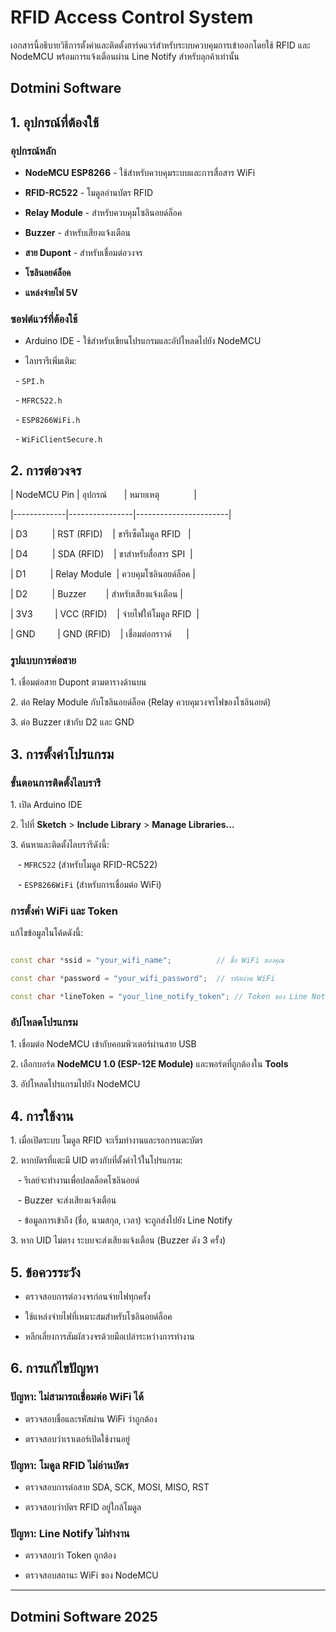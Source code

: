 # RFID Access Control System

เอกสารนี้อธิบายวิธีการตั้งค่าและติดตั้งฮาร์ดแวร์สำหรับระบบควบคุมการเข้าออกโดยใช้ RFID และ NodeMCU พร้อมการแจ้งเตือนผ่าน Line Notify สำหรับลุกค้าเท่านั้น
## Dotmini Software

## 1. อุปกรณ์ที่ต้องใช้

### อุปกรณ์หลัก

- **NodeMCU ESP8266** - ใช้สำหรับควบคุมระบบและการสื่อสาร WiFi

- **RFID-RC522** - โมดูลอ่านบัตร RFID

- **Relay Module** - สำหรับควบคุมโซลินอยด์ล็อค

- **Buzzer** - สำหรับเสียงแจ้งเตือน

- **สาย Dupont** - สำหรับเชื่อมต่อวงจร

- **โซลินอยด์ล็อค**

- **แหล่งจ่ายไฟ 5V**

### ซอฟต์แวร์ที่ต้องใช้

- Arduino IDE - ใช้สำหรับเขียนโปรแกรมและอัปโหลดไปยัง NodeMCU

- ไลบรารีเพิ่มเติม:

  - `SPI.h`

  - `MFRC522.h`

  - `ESP8266WiFi.h`

  - `WiFiClientSecure.h`

## 2. การต่อวงจร

| NodeMCU Pin | อุปกรณ์       | หมายเหตุ              |

|-------------|----------------|-----------------------|

| D3          | RST (RFID)    | ขารีเซ็ตโมดูล RFID   |

| D4          | SDA (RFID)    | ขาสำหรับสื่อสาร SPI  |

| D1          | Relay Module  | ควบคุมโซลินอยด์ล็อค |

| D2          | Buzzer        | สำหรับเสียงแจ้งเตือน |

| 3V3         | VCC (RFID)    | จ่ายไฟให้โมดูล RFID  |

| GND         | GND (RFID)    | เชื่อมต่อกราวด์      |

### รูปแบบการต่อสาย

1\. เชื่อมต่อสาย Dupont ตามตารางด้านบน

2\. ต่อ Relay Module กับโซลินอยด์ล็อค (Relay ควบคุมวงจรไฟของโซลินอยด์)

3\. ต่อ Buzzer เข้ากับ D2 และ GND

## 3. การตั้งค่าโปรแกรม

### ขั้นตอนการติดตั้งไลบรารี

1\. เปิด Arduino IDE

2\. ไปที่ **Sketch** > **Include Library** > **Manage Libraries...**

3\. ค้นหาและติดตั้งไลบรารีดังนี้:

   - `MFRC522` (สำหรับโมดูล RFID-RC522)

   - `ESP8266WiFi` (สำหรับการเชื่อมต่อ WiFi)

### การตั้งค่า WiFi และ Token

แก้ไขข้อมูลในโค้ดดังนี้:

```cpp

const char *ssid = "your_wifi_name";          // ชื่อ WiFi ของคุณ

const char *password = "your_wifi_password";  // รหัสผ่าน WiFi

const char *lineToken = "your_line_notify_token"; // Token ของ Line Notify

```

### อัปโหลดโปรแกรม

1\. เชื่อมต่อ NodeMCU เข้ากับคอมพิวเตอร์ผ่านสาย USB

2\. เลือกบอร์ด **NodeMCU 1.0 (ESP-12E Module)** และพอร์ตที่ถูกต้องใน **Tools**

3\. อัปโหลดโปรแกรมไปยัง NodeMCU

## 4. การใช้งาน

1\. เมื่อเปิดระบบ โมดูล RFID จะเริ่มทำงานและรอการแตะบัตร

2\. หากบัตรที่แตะมี UID ตรงกับที่ตั้งค่าไว้ในโปรแกรม:

   - รีเลย์จะทำงานเพื่อปลดล็อคโซลินอยด์

   - Buzzer จะส่งเสียงแจ้งเตือน

   - ข้อมูลการเข้าถึง (ชื่อ, นามสกุล, เวลา) จะถูกส่งไปยัง Line Notify

3\. หาก UID ไม่ตรง ระบบจะส่งเสียงแจ้งเตือน (Buzzer ดัง 3 ครั้ง)

## 5. ข้อควรระวัง

- ตรวจสอบการต่อวงจรก่อนจ่ายไฟทุกครั้ง

- ใช้แหล่งจ่ายไฟที่เหมาะสมสำหรับโซลินอยด์ล็อค

- หลีกเลี่ยงการสัมผัสวงจรด้วยมือเปล่าระหว่างการทำงาน

## 6. การแก้ไขปัญหา

### ปัญหา: ไม่สามารถเชื่อมต่อ WiFi ได้

- ตรวจสอบชื่อและรหัสผ่าน WiFi ว่าถูกต้อง

- ตรวจสอบว่าเราเตอร์เปิดใช้งานอยู่

### ปัญหา: โมดูล RFID ไม่อ่านบัตร

- ตรวจสอบการต่อสาย SDA, SCK, MOSI, MISO, RST

- ตรวจสอบว่าบัตร RFID อยู่ใกล้โมดูล

### ปัญหา: Line Notify ไม่ทำงาน

- ตรวจสอบว่า Token ถูกต้อง

- ตรวจสอบสถานะ WiFi ของ NodeMCU

---
## Dotmini Software 2025
